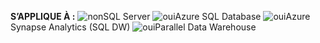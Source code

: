 <Token>**S’APPLIQUE À :** ![non](media/no.png)SQL Server ![oui](media/yes.png)Azure SQL Database ![oui](media/yes.png)Azure Synapse Analytics (SQL DW) ![oui](media/yes.png)Parallel Data Warehouse </Token>

